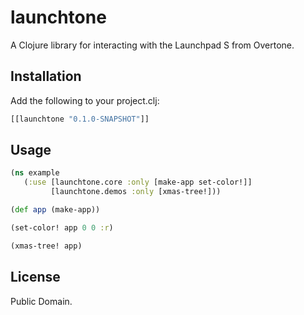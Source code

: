 # launchtone

A Clojure library for interacting with the Launchpad S from Overtone.

## Installation

Add the following to your project.clj:

```clojure
[[launchtone "0.1.0-SNAPSHOT"]]
```

## Usage

```clojure
(ns example
   (:use [launchtone.core :only [make-app set-color!]]
         [launchtone.demos :only [xmas-tree!]))

(def app (make-app))

(set-color! app 0 0 :r)

(xmas-tree! app)
```

## License

Public Domain.